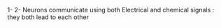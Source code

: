 1- 
2- Neurons communicate using both Electrical and chemical signals : 
they both lead to each other